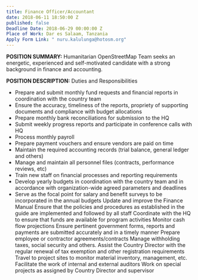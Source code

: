 ```yaml
---
title: Finance Officer/Accountant
date: 2018-06-11 18:50:00 Z
published: false
Deadline Date: 2018-06-29 00:00:00 Z
Place of Work: Dar es Salaam, Tanzania
Apply Form Link: " nuru.kalulunga@hotosm.org"
---
```


**POSITION SUMMARY:**
Humanitarian OpenStreetMap Team seeks an energetic, experienced and self-motivated candidate with a strong background in finance and accounting. 

**POSITION DESCRIPTION:** Duties and Responsibilities
* Prepare and submit monthly fund requests and financial reports in coordination with the country team
* Ensure the accuracy, timeliness of the reports, propriety of supporting documents and compliance with budget allocations
* Prepare monthly bank reconciliations for submission to the HQ
* Submit weekly progress reports and participate in conference calls with HQ
* Process monthly payroll
* Prepare payment vouchers and ensure vendors are paid on time
* Maintain the required accounting records (trial balance, general ledger and others)
* Manage and maintain all personnel files (contracts, performance reviews, etc)
* Train new staff on financial processes and reporting requirements
* Develop yearly budgets in coordination with the country team and in accordance with organization-wide agreed parameters and deadlines
* Serve as the focal point for salary and benefit surveys to be incorporated in the annual budgets
Update and improve the Finance Manual
Ensure that the policies and procedures as established in the guide are implemented and followed by all staff
Coordinate with the HQ to ensure that funds are available for program activities
Monitor cash flow projections 
Ensure pertinent government forms, reports and payments are submitted accurately and in a timely manner
Prepare employee or contractor agreements/contracts
Manage withholding  taxes, social security and others.
Assist the Country Director with the regular renewal of tax exemption and other registration requirements
Travel to project sites to monitor material inventory, management, etc.
Facilitate the work of internal and external auditors 
Work on special projects as assigned by Country Director and supervisor
